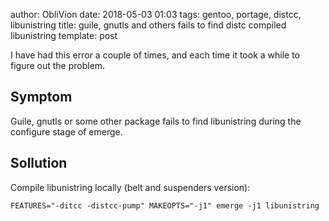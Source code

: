 author: ObliVion
date: 2018-05-03 01:03
tags: gentoo, portage, distcc, libunistring
title: guile, gnutls and others fails to find distc compiled libunistring
template: post


I have had this error a couple of times, and each time it took a while to figure
out the problem.

## Symptom

Guile, gnutls or some other package fails to find libunistring during the
configure stage of emerge.

## Sollution

Compile libunistring locally (belt and suspenders version):

    FEATURES="-ditcc -distcc-pump" MAKEOPTS="-j1" emerge -j1 libunistring
